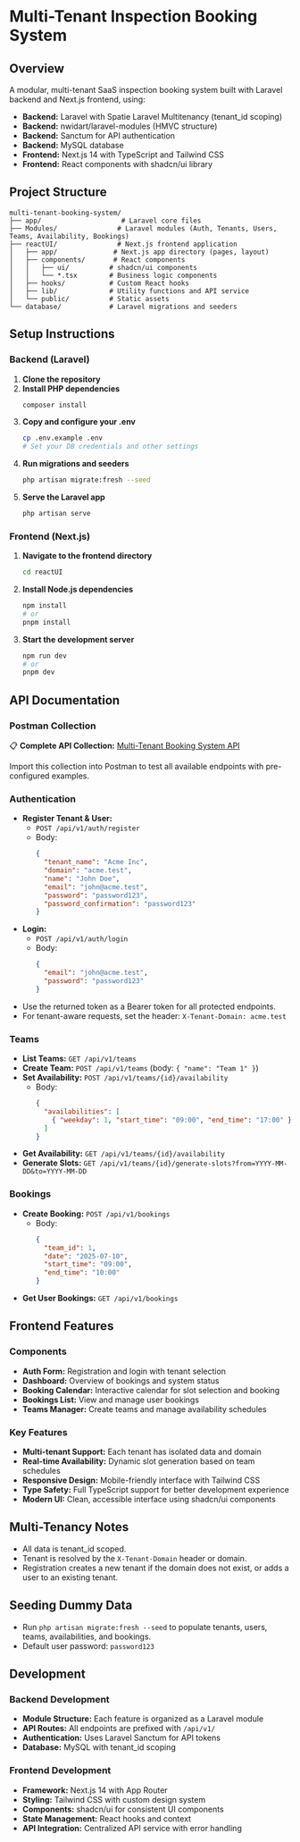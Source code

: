 # Multi-Tenant Inspection Booking System

## Overview
A modular, multi-tenant SaaS inspection booking system built with Laravel backend and Next.js frontend, using:
- **Backend:** Laravel with Spatie Laravel Multitenancy (tenant_id scoping)
- **Backend:** nwidart/laravel-modules (HMVC structure)
- **Backend:** Sanctum for API authentication
- **Backend:** MySQL database
- **Frontend:** Next.js 14 with TypeScript and Tailwind CSS
- **Frontend:** React components with shadcn/ui library

## Project Structure
```
multi-tenant-booking-system/
├── app/                    # Laravel core files
├── Modules/               # Laravel modules (Auth, Tenants, Users, Teams, Availability, Bookings)
├── reactUI/               # Next.js frontend application
│   ├── app/              # Next.js app directory (pages, layout)
│   ├── components/       # React components
│   │   ├── ui/          # shadcn/ui components
│   │   └── *.tsx        # Business logic components
│   ├── hooks/           # Custom React hooks
│   ├── lib/             # Utility functions and API service
│   └── public/          # Static assets
└── database/            # Laravel migrations and seeders
```

## Setup Instructions

### Backend (Laravel)

1. **Clone the repository**
2. **Install PHP dependencies**
   ```bash
   composer install
   ```
3. **Copy and configure your .env**
   ```bash
   cp .env.example .env
   # Set your DB credentials and other settings
   ```
4. **Run migrations and seeders**
   ```bash
   php artisan migrate:fresh --seed
   ```
5. **Serve the Laravel app**
   ```bash
   php artisan serve
   ```

### Frontend (Next.js)

1. **Navigate to the frontend directory**
   ```bash
   cd reactUI
   ```
2. **Install Node.js dependencies**
   ```bash
   npm install
   # or
   pnpm install
   ```
3. **Start the development server**
   ```bash
   npm run dev
   # or
   pnpm dev
   ```


## API Documentation

### Postman Collection
📋 **Complete API Collection:** [Multi-Tenant Booking System API](https://www.postman.com/yasohero12/apes/collection/tqdkh4g/booking-system?action=share&creator=27686028)

Import this collection into Postman to test all available endpoints with pre-configured examples.

### Authentication
- **Register Tenant & User:**
  - `POST /api/v1/auth/register`
  - Body:
    ```json
    {
      "tenant_name": "Acme Inc",
      "domain": "acme.test",
      "name": "John Doe",
      "email": "john@acme.test",
      "password": "password123",
      "password_confirmation": "password123"
    }
    ```
- **Login:**
  - `POST /api/v1/auth/login`
  - Body:
    ```json
    {
      "email": "john@acme.test",
      "password": "password123"
    }
    ```
- Use the returned token as a Bearer token for all protected endpoints.
- For tenant-aware requests, set the header: `X-Tenant-Domain: acme.test`

### Teams
- **List Teams:** `GET /api/v1/teams`
- **Create Team:** `POST /api/v1/teams` (body: `{ "name": "Team 1" }`)
- **Set Availability:** `POST /api/v1/teams/{id}/availability`
  - Body:
    ```json
    {
      "availabilities": [
        { "weekday": 1, "start_time": "09:00", "end_time": "17:00" }
      ]
    }
    ```
- **Get Availability:** `GET /api/v1/teams/{id}/availability`
- **Generate Slots:** `GET /api/v1/teams/{id}/generate-slots?from=YYYY-MM-DD&to=YYYY-MM-DD`

### Bookings
- **Create Booking:** `POST /api/v1/bookings`
  - Body:
    ```json
    {
      "team_id": 1,
      "date": "2025-07-10",
      "start_time": "09:00",
      "end_time": "10:00"
    }
    ```
- **Get User Bookings:** `GET /api/v1/bookings`

## Frontend Features

### Components
- **Auth Form:** Registration and login with tenant selection
- **Dashboard:** Overview of bookings and system status
- **Booking Calendar:** Interactive calendar for slot selection and booking
- **Bookings List:** View and manage user bookings
- **Teams Manager:** Create teams and manage availability schedules

### Key Features
- **Multi-tenant Support:** Each tenant has isolated data and domain
- **Real-time Availability:** Dynamic slot generation based on team schedules
- **Responsive Design:** Mobile-friendly interface with Tailwind CSS
- **Type Safety:** Full TypeScript support for better development experience
- **Modern UI:** Clean, accessible interface using shadcn/ui components

## Multi-Tenancy Notes
- All data is tenant_id scoped.
- Tenant is resolved by the `X-Tenant-Domain` header or domain.
- Registration creates a new tenant if the domain does not exist, or adds a user to an existing tenant.

## Seeding Dummy Data
- Run `php artisan migrate:fresh --seed` to populate tenants, users, teams, availabilities, and bookings.
- Default user password: `password123`

## Development

### Backend Development
- **Module Structure:** Each feature is organized as a Laravel module
- **API Routes:** All endpoints are prefixed with `/api/v1/`
- **Authentication:** Uses Laravel Sanctum for API tokens
- **Database:** MySQL with tenant_id scoping

### Frontend Development
- **Framework:** Next.js 14 with App Router
- **Styling:** Tailwind CSS with custom design system
- **Components:** shadcn/ui for consistent UI components
- **State Management:** React hooks and context
- **API Integration:** Centralized API service with error handling
